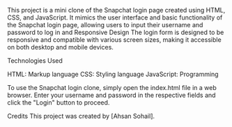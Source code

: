 This project is a mini clone of the Snapchat login page created using HTML, CSS, and JavaScript. It mimics the user interface and basic functionality of the Snapchat login page, allowing users to input their username and password to log in and Responsive Design
The login form is designed to be responsive and compatible with various screen sizes, making it accessible on both desktop and mobile devices.


Technologies Used

HTML: Markup language
CSS: Styling language 
JavaScript: Programming 


To use the Snapchat login clone, simply open the index.html file in a web browser. Enter your username and password in the respective fields and click the "Login" button to proceed.

Credits
This project was created by [Ahsan Sohail].
